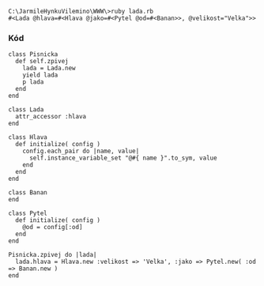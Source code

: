     C:\JarmileHynkuVilemino\WWW\>ruby lada.rb
    #<Lada @hlava=#<Hlava @jako=#<Pytel @od=#<Banan>>, @velikost="Velka">>

### Kód

    class Pisnicka
      def self.zpivej
        lada = Lada.new
        yield lada
        p lada
      end
    end

    class Lada
      attr_accessor :hlava
    end

    class Hlava
      def initialize( config )
        config.each_pair do |name, value|
          self.instance_variable_set "@#{ name }".to_sym, value
        end
      end
    end

    class Banan
    end

    class Pytel
      def initialize( config )
        @od = config[:od]
      end
    end

    Pisnicka.zpivej do |lada|
      lada.hlava = Hlava.new :velikost => 'Velka', :jako => Pytel.new( :od => Banan.new )
    end
